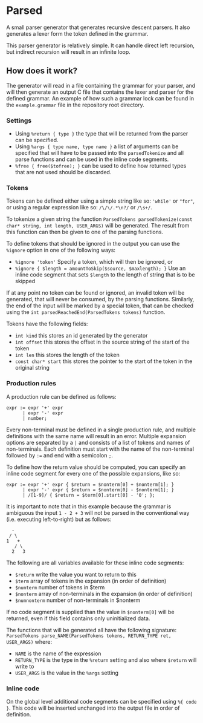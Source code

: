 Parsed
======
A small parser generator that generates recursive descent parsers.
It also generates a lexer form the token defined in the grammar.

This parser generator is relatively simple. It can handle direct left recursion,
but indirect recursion will result in an infinite loop.

## How does it work?
The generator will read in a file containing the grammar for your parser, and will
then generate an output C file that contains the lexer and parser for the defined
grammar. An example of how such a grammar lock can be found in the `example.grammar`
file in the repository root directory.

### Settings
* Using `%return { type }` the type that will be returned from the parser can be specified.
* Using `%args { type name, type name }` a list of arguments can be specified that will
have to be passed into the `parsedTokenize` and all parse functions and can be used in the
inline code segments.
* `%free { free($tofree); }` can be used to define how returned types that are not used should
be discarded.

### Tokens
Tokens can be defined either using a simple string like so: `'while'` or `"for"`, or
using a regular expression like so: `/\/\/.*\n?/` or `/\s+/`.

To tokenize a given string the function `ParsedTokens parsedTokenize(const char* string, int length, USER_ARGS)`
will be generated. The result from this function can then be given to one of the parsing functions.

To define tokens that should be ignored in the output you can use the `%ignore` option in one of
the following ways:
* `%ignore 'token'` Specify a token, which will then be ignored, or
* `%ignore { $length = amountToSkip($source, $maxlength); }` Use an inline code segment that sets `$length` to the length of string that is to be skipped

If at any point no token can be found or ignored, an invalid token will be generated, that will
never be consumed, by the parsing functions. Similarly, the end of the input will be marked by a
special token, that can be checked using the `int parsedReachedEnd(ParsedTokens tokens)` function.

Tokens have the following fields:
* `int kind` this stores an id generated by the generator
* `int offset` this stores the offset in the source string of the start of the token
* `int len` this stores the length of the token
* `const char* start` this stores the pointer to the start of the token in the original string


### Production rules
A production rule can be defined as follows:
```
expr := expr '+' expr
      | expr '-' expr
      | number;
```
Every non-terminal must be defined in a single production rule, and multiple definitions with the
same name will result in an error. Multiple expansion options are separated by a `|` and consists
of a list of tokens and names of non-terminals. Each definition must start with the name of the
non-terminal followed by `:=` and end with a semicolon `;`.

To define how the return value should be computed, you can specify an inline code segment for every
one of the possible expansions, like so:
```
expr := expr '+' expr { $return = $nonterm[0] + $nonterm[1]; }
      | expr '-' expr { $return = $nonterm[0] - $nonterm[1]; }
      | /[1-9]/ { $return = $term[0].start[0] - '0'; };
```
It is important to note that in this example because the grammar is ambiguous the input `1 - 2 + 3`
will not be parsed in the conventional way (i.e. executing left-to-right) but as follows:
```
  -
 / \
1   +
   / \
  2   3
```

The following are all variables available for these inline code segments:
* `$return` write the value you want to return to this
* `$term` array of tokens in the expansion (in order of definition)
* `$numterm` number of tokens in $term
* `$nonterm` array of non-terminals in the expansion (in order of definition)
* `$numnonterm` number of non-terminals in $nonterm

If no code segment is supplied than the value in `$nonterm[0]` will be returned,
even if this field contains only uninitialized data.

The functions that will be generated all have the following signature:
`ParsedTokens parse_NAME(ParsedTokens tokens, RETURN_TYPE ret, USER_ARGS)`
where:
* `NAME` is the name of the expression
* `RETURN_TYPE` is the type in the `%return` setting and also where `$return` will write to
* `USER_ARGS` is the value in the `%args` setting

### Inline code
On the global level additional code segments can be specified using `%{ code }`. This code
will be inserted unchanged into the output file in order of definition.
